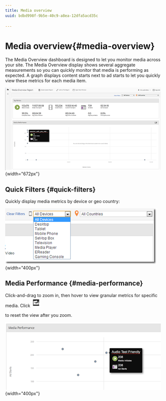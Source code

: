 ```yaml
---
title: Media overview
uuid: bdbd998f-9b5e-40c9-a8ea-12dfa5acd35c

---
```


# Media overview{#media-overview}

The Media Overview dashboard is designed to let you monitor media across your site. The Media Overview display shows several aggregate measurements so you can quickly monitor that media is performing as expected. A graph displays content starts next to ad starts to let you quickly view these metrics for each media item. 

![](assets/media_overview.png){width="672px"} 

## Quick Filters {#quick-filters}

Quickly display media metrics by device or geo country: 

![](assets/video-overview-report-filters.png){width="400px"}

## Media Performance {#media-performance}

Click-and-drag to zoom in, then hover to view granular metrics for specific media. Click  ![](assets/video-overview-report-revert.png)

to reset the view after you zoom. 

![](assets/media_overview_zoom.png){width="400px"}

